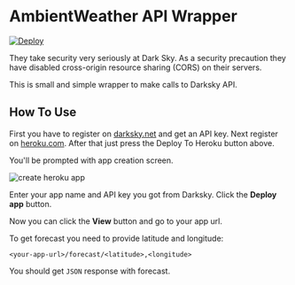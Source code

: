 # AmbientWeather API Wrapper

[![Deploy](https://www.herokucdn.com/deploy/button.svg)](https://heroku.com/deploy)

They take security very seriously at Dark Sky. As a security precaution they have disabled cross-origin resource sharing (CORS) on their servers.

This is small and simple wrapper to make calls to Darksky API.

## How To Use

First you have to register on [darksky.net](https://darksky.net) and get an API key. Next register on [heroku.com](https://heroku.com). After that just press the Deploy To Heroku button above.

You'll be prompted with app creation screen.

![create heroku app](create_heroku_app.png)

Enter your app name and API key you got from Darksky. Click the __Deploy app__ button.

Now you can click the __View__ button and go to your app url.

To get forecast you need to provide latitude and longitude:

`<your-app-url>/forecast/<latitude>,<longitude>`

You should get `JSON` response with forecast.
